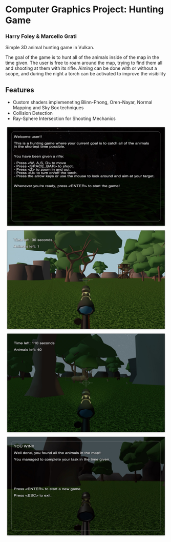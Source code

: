 # Computer Graphics Project: Hunting Game 
### Harry Foley & Marcello Grati

Simple 3D animal hunting game in Vulkan.

The goal of the game is to hunt all of the animals inside of the map in the time given.
The user is free to roam around the map, trying to find them all and shooting at them with its rifle.
Aiming can be done with or without a scope, and during the night a torch can be activated to improve the visibility

## Features 

- Custom shaders implemeneting Blinn-Phong, Oren-Nayar, Normal Mapping and Sky Box techniques
- Collision Detection
- Ray-Sphere Intersection for Shooting Mechanics

![Alt text](resources/start_screen.jpeg?raw=true "Starting menu")
![Alt text](resources/day_screen.jpeg?raw=true "Day time scene")
![Alt text](resources/night_screen.jpeg?raw=true "Night time scene")
![Alt text](resources/end_screen.jpeg?raw=true "End menu")



